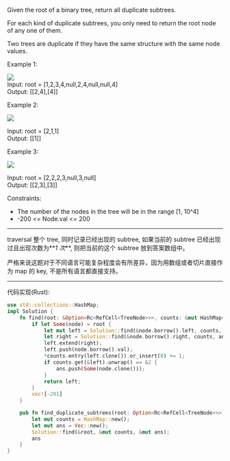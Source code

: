 Given the root of a binary tree, return all duplicate subtrees.

For each kind of duplicate subtrees, you only need to return the root node of any one of them.

Two trees are duplicate if they have the same structure with the same node values.

Example 1:

![](https://assets.leetcode.com/uploads/2020/08/16/e1.jpg)  
Input: root = [1,2,3,4,null,2,4,null,null,4]  
Output: [[2,4],[4]]

Example 2:

![](https://assets.leetcode.com/uploads/2020/08/16/e2.jpg)

Input: root = [2,1,1]  
Output: [[1]]

Example 3:

![](https://assets.leetcode.com/uploads/2020/08/16/e33.jpg)

Input: root = [2,2,2,3,null,3,null]  
Output: [[2,3],[3]]

Constraints:

- The number of the nodes in the tree will be in the range [1, 10^4]
- -200 <= Node.val <= 200

---

traversal 整个 tree, 同时记录已经出现的 subtree, 如果当前的 subtree 已经出现过且出现次数为**_1 次_**, 则把当前的这个 subtree 放到答案数组中。

严格来说这题对于不同语言可能复杂程度会有所差异，因为用数组或者切片直接作为 map 的 key, 不是所有语言都直接支持。

---

代码实现(Rust):

```rust
use std::collections::HashMap;
impl Solution {
    fn find(root: &Option<Rc<RefCell<TreeNode>>>, counts: &mut HashMap<Vec<i32>, i32>, ans: &mut Vec<Option<Rc<RefCell<TreeNode>>>>) -> Vec<i32> {
        if let Some(node) = root {
            let mut left = Solution::find(&node.borrow().left, counts, ans);
            let right = Solution::find(&node.borrow().right, counts, ans);
            left.extend(right);
            left.push(node.borrow().val);
            *counts.entry(left.clone()).or_insert(0) += 1;
            if counts.get(&left).unwrap() == &2 {
                ans.push(Some(node.clone()));
            }
            return left;
        }
        vec![-201]
    }

    pub fn find_duplicate_subtrees(root: Option<Rc<RefCell<TreeNode>>>) -> Vec<Option<Rc<RefCell<TreeNode>>>> {
        let mut counts = HashMap::new();
        let mut ans = Vec::new();
        Solution::find(&root, &mut counts, &mut ans);
        ans
    }
}
```
